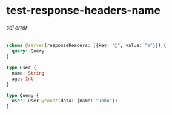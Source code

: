 # test-response-headers-name

###### sdl error

```graphql @server
schema @server(responseHeaders: [{key: "🤣", value: "a"}]) {
  query: Query
}

type User {
  name: String
  age: Int
}

type Query {
  user: User @const(data: {name: "John"})
}
```

